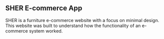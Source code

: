 ## SHER E-commerce App

SHER is a furniture e-commerce website with a focus on minimal design. This website was built to understand how the functionality of an e-commerce system worked. 
